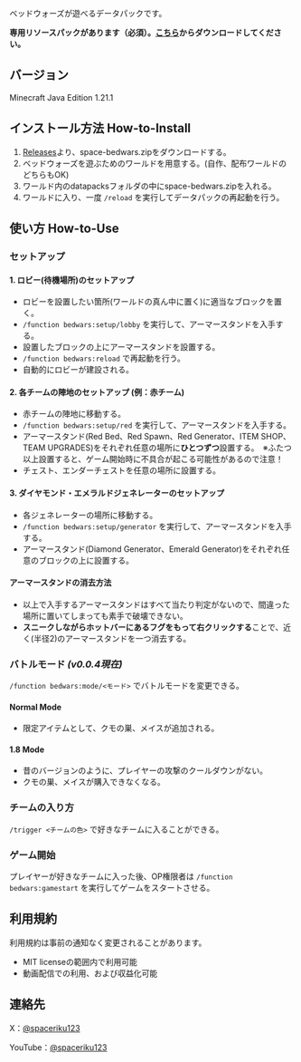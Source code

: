 ベッドウォーズが遊べるデータパックです。

**専用リソースパックがあります（必須）。[こちら](https://github.com/spaceriku123/space-bedwars-resourcepack)からダウンロードしてください。**
## バージョン
 Minecraft Java Edition 1.21.1
## インストール方法 How-to-Install
1. [Releases](https://github.com/spaceriku123/space-bedwars-datapack/releases)より、space-bedwars.zipをダウンロードする。
2. ベッドウォーズを遊ぶためのワールドを用意する。(自作、配布ワールドのどちらもOK)
3. ワールド内のdatapacksフォルダの中にspace-bedwars.zipを入れる。
4. ワールドに入り、一度 `/reload` を実行してデータパックの再起動を行う。
## 使い方 How-to-Use
### セットアップ
#### 1. ロビー(待機場所)のセットアップ
   - ロビーを設置したい箇所(ワールドの真ん中に置く)に適当なブロックを置く。
   - `/function bedwars:setup/lobby` を実行して、アーマースタンドを入手する。
   - 設置したブロックの上にアーマースタンドを設置する。
   - `/function bedwars:reload` で再起動を行う。
   - 自動的にロビーが建設される。
#### 2. 各チームの陣地のセットアップ (例：赤チーム)
   - 赤チームの陣地に移動する。
   - `/function bedwars:setup/red` を実行して、アーマースタンドを入手する。
   - アーマースタンド(Red Bed、Red Spawn、Red Generator、ITEM SHOP、TEAM UPGRADES)をそれぞれ任意の場所に**ひとつずつ**設置する。　※ふたつ以上設置すると、ゲーム開始時に不具合が起こる可能性があるので注意！
   - チェスト、エンダーチェストを任意の場所に設置する。
#### 3. ダイヤモンド・エメラルドジェネレーターのセットアップ
   - 各ジェネレーターの場所に移動する。
   - `/function bedwars:setup/generator` を実行して、アーマースタンドを入手する。
   - アーマースタンド(Diamond Generator、Emerald Generator)をそれぞれ任意のブロックの上に設置する。
#### アーマースタンドの消去方法
- 以上で入手するアーマースタンドはすべて当たり判定がないので、間違った場所に置いてしまっても素手で破壊できない。
- **スニークしながらホットバーにあるフグをもって右クリックする**ことで、近く(半径2)のアーマースタンドを一つ消去する。
### バトルモード *(v0.0.4現在)*
`/function bedwars:mode/<モード>` でバトルモードを変更できる。
#### Normal Mode
- 限定アイテムとして、クモの巣、メイスが追加される。
#### 1.8 Mode
- 昔のバージョンのように、プレイヤーの攻撃のクールダウンがない。
- クモの巣、メイスが購入できなくなる。
### チームの入り方
`/trigger <チームの色>` で好きなチームに入ることができる。
### ゲーム開始
プレイヤーが好きなチームに入った後、OP権限者は `/function bedwars:gamestart` を実行してゲームをスタートさせる。
## 利用規約
利用規約は事前の通知なく変更されることがあります。
- MIT licenseの範囲内で利用可能
- 動画配信での利用、および収益化可能
## 連絡先
X：[@spaceriku123](https://x.com/spaceriku123)

YouTube：[@spaceriku123](https://www.youtube.com/@spaceriku123)
